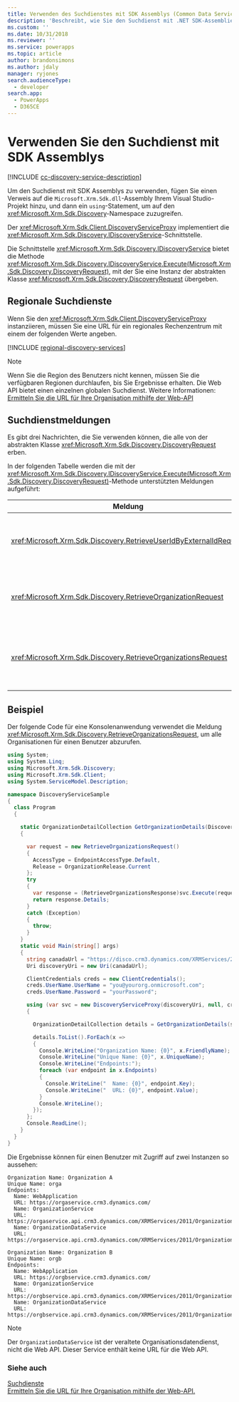 ```yaml
---
title: Verwenden des Suchdienstes mit SDK Assemblys (Common Data Service für Apps) | Microsoft Docs
description: 'Beschreibt, wie Sie den Suchdienst mit .NET SDK-Assemblies verwenden können.'
ms.custom: ''
ms.date: 10/31/2018
ms.reviewer: ''
ms.service: powerapps
ms.topic: article
author: brandonsimons
ms.author: jdaly
manager: ryjones
search.audienceType:
  - developer
search.app:
  - PowerApps
  - D365CE
---
```

# <a name="use-the-discovery-service-with-the-sdk-assemblies"></a>Verwenden Sie den Suchdienst mit SDK Assemblys

[!INCLUDE [cc-discovery-service-description](../includes/cc-discovery-service-description.md)]


Um den Suchdienst mit SDK Assemblys zu verwenden, fügen Sie einen Verweis auf die `Microsoft.Xrm.Sdk.dll`-Assembly Ihrem Visual Studio-Projekt hinzu, und dann ein `using`-Statement, um auf den <xref:Microsoft.Xrm.Sdk.Discovery>-Namespace zuzugreifen. 

Der <xref:Microsoft.Xrm.Sdk.Client.DiscoveryServiceProxy> implementiert die <xref:Microsoft.Xrm.Sdk.Discovery.IDiscoveryService>-Schnittstelle.

Die Schnittstelle <xref:Microsoft.Xrm.Sdk.Discovery.IDiscoveryService> bietet die Methode <xref:Microsoft.Xrm.Sdk.Discovery.IDiscoveryService.Execute(Microsoft.Xrm.Sdk.Discovery.DiscoveryRequest)>, mit der Sie eine Instanz der abstrakten Klasse <xref:Microsoft.Xrm.Sdk.Discovery.DiscoveryRequest> übergeben.

## <a name="regional-discovery-services"></a>Regionale Suchdienste

Wenn Sie den <xref:Microsoft.Xrm.Sdk.Client.DiscoveryServiceProxy> instanziieren, müssen Sie eine URL für ein regionales Rechenzentrum mit einem der folgenden Werte angeben.

[!INCLUDE [regional-discovery-services](../../../includes/regional-discovery-services.md)]

> [!NOTE]
> Wenn Sie die Region des Benutzers nicht kennen, müssen Sie die verfügbaren Regionen durchlaufen, bis Sie Ergebnisse erhalten. Die Web API bietet einen einzelnen globalen Suchdienst. Weitere Informationen: [Ermitteln Sie die URL für Ihre Organisation mithilfe der Web-API](../webapi/discover-url-organization-web-api.md)

## <a name="discovery-service-messages"></a>Suchdienstmeldungen

Es gibt drei Nachrichten, die Sie verwenden können, die alle von der abstrakten Klasse <xref:Microsoft.Xrm.Sdk.Discovery.DiscoveryRequest> erben.

 In der folgenden Tabelle werden die mit der <xref:Microsoft.Xrm.Sdk.Discovery.IDiscoveryService.Execute(Microsoft.Xrm.Sdk.Discovery.DiscoveryRequest)>-Methode unterstützten Meldungen aufgeführt:  
  
|Meldung|Beschreibung|  
|-------------|-----------------|  
|<xref:Microsoft.Xrm.Sdk.Discovery.RetrieveUserIdByExternalIdRequest>|Ruft die ID eines angemeldeten Benutzers in CDS for Apps ab.|  
|<xref:Microsoft.Xrm.Sdk.Discovery.RetrieveOrganizationRequest>|Ruft Informationen zu einer einzelnen Organisation ab.|  
|<xref:Microsoft.Xrm.Sdk.Discovery.RetrieveOrganizationsRequest>|Ruft Informationen zu allen Organisationen ab, zu denen der Benutzer gehört.|  

## <a name="example"></a>Beispiel

Der folgende Code für eine Konsolenanwendung verwendet die Meldung <xref:Microsoft.Xrm.Sdk.Discovery.RetrieveOrganizationsRequest>, um alle Organisationen für einen Benutzer abzurufen.

```csharp
using System;
using System.Linq;
using Microsoft.Xrm.Sdk.Discovery;
using Microsoft.Xrm.Sdk.Client;
using System.ServiceModel.Description;

namespace DiscoveryServiceSample
{
  class Program
  {

    static OrganizationDetailCollection GetOrganizationDetails(DiscoveryServiceProxy svc)
    {

      var request = new RetrieveOrganizationsRequest()
      {
        AccessType = EndpointAccessType.Default,
        Release = OrganizationRelease.Current
      };
      try
      {
        var response = (RetrieveOrganizationsResponse)svc.Execute(request);
        return response.Details;
      }
      catch (Exception)
      {
        throw;
      }
    }
    static void Main(string[] args)
    {
      string canadaUrl = "https://disco.crm3.dynamics.com/XRMServices/2011/Discovery.svc";
      Uri discoveryUri = new Uri(canadaUrl);

      ClientCredentials creds = new ClientCredentials();
      creds.UserName.UserName = "you@yourorg.onmicrosoft.com";
      creds.UserName.Password = "yourPassword";

      using (var svc = new DiscoveryServiceProxy(discoveryUri, null, creds, null))
      {

        OrganizationDetailCollection details = GetOrganizationDetails(svc);

        details.ToList().ForEach(x =>
        {
          Console.WriteLine("Organization Name: {0}", x.FriendlyName);
          Console.WriteLine("Unique Name: {0}", x.UniqueName);
          Console.WriteLine("Endpoints:");
          foreach (var endpoint in x.Endpoints)
          {
            Console.WriteLine("  Name: {0}", endpoint.Key);
            Console.WriteLine("  URL: {0}", endpoint.Value);
          }
          Console.WriteLine();
        });
      };
      Console.ReadLine();
    }
  }
}

```

Die Ergebnisse können für einen Benutzer mit Zugriff auf zwei Instanzen so aussehen:

```
Organization Name: Organization A
Unique Name: orga
Endpoints:
  Name: WebApplication
  URL: https://orgaservice.crm3.dynamics.com/
  Name: OrganizationService
  URL: https://orgaservice.api.crm3.dynamics.com/XRMServices/2011/Organization.svc
  Name: OrganizationDataService
  URL: https://orgaservice.api.crm3.dynamics.com/XRMServices/2011/OrganizationData.svc

Organization Name: Organization B
Unique Name: orgb
Endpoints:
  Name: WebApplication
  URL: https://orgbservice.crm3.dynamics.com/
  Name: OrganizationService
  URL: https://orgbservice.api.crm3.dynamics.com/XRMServices/2011/Organization.svc
  Name: OrganizationDataService
  URL: https://orgbservice.api.crm3.dynamics.com/XRMServices/2011/OrganizationData.svc
```

> [!NOTE]
> Der `OrganizationDataService` ist der veraltete Organisationsdatendienst, nicht die Web API. Dieser Service enthält keine URL für die Web API.


### <a name="see-also"></a>Siehe auch

[Suchdienste](../discovery-service.md)<br />
[Ermitteln Sie die URL für Ihre Organisation mithilfe der Web-API.](../webapi/discover-url-organization-web-api.md)